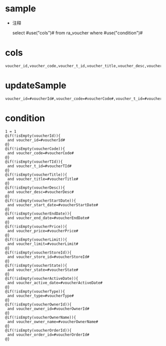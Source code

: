 sample
===
* 注释

	select #use("cols")# from ra_voucher  where  #use("condition")#

cols
===
	voucher_id,voucher_code,voucher_t_id,voucher_title,voucher_desc,voucher_start_date,voucher_end_date,voucher_price,voucher_limit,voucher_store_id,voucher_state,voucher_active_date,voucher_type,voucher_owner_id,voucher_owner_name,voucher_order_id

updateSample
===
	
	voucher_id=#voucherId#,voucher_code=#voucherCode#,voucher_t_id=#voucherTId#,voucher_title=#voucherTitle#,voucher_desc=#voucherDesc#,voucher_start_date=#voucherStartDate#,voucher_end_date=#voucherEndDate#,voucher_price=#voucherPrice#,voucher_limit=#voucherLimit#,voucher_store_id=#voucherStoreId#,voucher_state=#voucherState#,voucher_active_date=#voucherActiveDate#,voucher_type=#voucherType#,voucher_owner_id=#voucherOwnerId#,voucher_owner_name=#voucherOwnerName#,voucher_order_id=#voucherOrderId#

condition
===

	1 = 1  
	@if(!isEmpty(voucherId)){
	 and voucher_id=#voucherId#
	@}
	@if(!isEmpty(voucherCode)){
	 and voucher_code=#voucherCode#
	@}
	@if(!isEmpty(voucherTId)){
	 and voucher_t_id=#voucherTId#
	@}
	@if(!isEmpty(voucherTitle)){
	 and voucher_title=#voucherTitle#
	@}
	@if(!isEmpty(voucherDesc)){
	 and voucher_desc=#voucherDesc#
	@}
	@if(!isEmpty(voucherStartDate)){
	 and voucher_start_date=#voucherStartDate#
	@}
	@if(!isEmpty(voucherEndDate)){
	 and voucher_end_date=#voucherEndDate#
	@}
	@if(!isEmpty(voucherPrice)){
	 and voucher_price=#voucherPrice#
	@}
	@if(!isEmpty(voucherLimit)){
	 and voucher_limit=#voucherLimit#
	@}
	@if(!isEmpty(voucherStoreId)){
	 and voucher_store_id=#voucherStoreId#
	@}
	@if(!isEmpty(voucherState)){
	 and voucher_state=#voucherState#
	@}
	@if(!isEmpty(voucherActiveDate)){
	 and voucher_active_date=#voucherActiveDate#
	@}
	@if(!isEmpty(voucherType)){
	 and voucher_type=#voucherType#
	@}
	@if(!isEmpty(voucherOwnerId)){
	 and voucher_owner_id=#voucherOwnerId#
	@}
	@if(!isEmpty(voucherOwnerName)){
	 and voucher_owner_name=#voucherOwnerName#
	@}
	@if(!isEmpty(voucherOrderId)){
	 and voucher_order_id=#voucherOrderId#
	@}
	
	